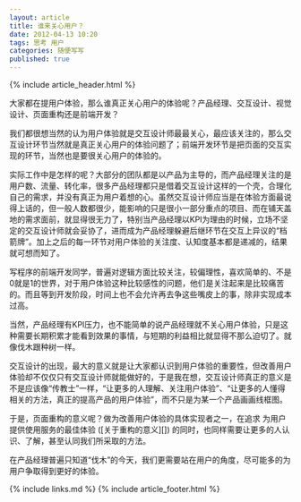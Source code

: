 ```yaml
---
layout: article
title: 谁来关心用户？
date: 2012-04-13 10:20
tags: 思考 用户
categories: 随便写写
published: true
---
```


{% include article_header.html %}

大家都在提用户体验，那么谁真正关心用户的体验呢？产品经理、交互设计、视觉设计、页面重构还是前端开发？

我们都很想当然的认为用户体验就是交互设计师最最关心，最应该关注的，那么交互设计环节当然就是真正关心用户的体验问题了；前端开发环节是把页面的交互实现的环节，当然也是要很关心用户的体验的。

实际工作中是怎样的呢？大部分的团队都是以产品为主导的，而产品经理关注的是用户数、流量、转化率，很多产品经理都只是借着交互设计这样的一个壳，合理化自己的需求，并没有真正为用户着想的心。虽然交互设计师应当是在体验方面最说得上话的，但一般人数都很少，能影响的只是很小一部分重点的项目、而在铺天盖地的需求面前，就显得很无力了，特别当产品经理以KPI为理由的时候，立场不坚定的交互设计师就会妥协了，进而成为产品经理躲避后继环节在交互上异议的“档箭牌”。加上之后的每一环节对用户体验的关注度、认知度基本都是递减的，结果就可想而知了。

写程序的前端开发同学，普遍对逻辑方面比较关注，较偏理性，喜欢简单的、不是0就是1的世界，对于用户体验这种比较感性的问题，他们是关注起来是比较痛苦的。而且等到开发阶段，时间上也不会允许再去争这些嘴皮上的事，除非实现成本过高。

当然，产品经理有KPI压力，也不能简单的说产品经理就不关心用户体验，只是这种需要长期积累才能看到效果的事情，与短期的利益相比就显得不那么迫切了。就像伐木跟种树一样。

交互设计的出现，最大的意义就是让大家都认识到用户体验的重要性，但改善用户体验却不仅仅只有交互设计师就能做好的，于是我在想，交互设计师真正的意义是不是应该像“传教士”一样，“让更多的人理解、关注用户体验”、“让更多的人懂得相关的方法，真正的提高产品的用户体验”，而不只是为某一个产品画画线框图。

于是，页面重构的意义呢？做为改善用户体验的具体实现者之一，在追求 为用户提供使用服务的最佳体验 ([关于重构的意义][]) 的同时，也同样需要让更多的人认识、了解，甚至认同我们所采取的方法。

在产品经理普遍只知道“伐木”的今天，我们更需要站在用户的角度，尽可能多的为用户争取得到更好的体验。

{% include links.md %}
{% include article_footer.html %}
